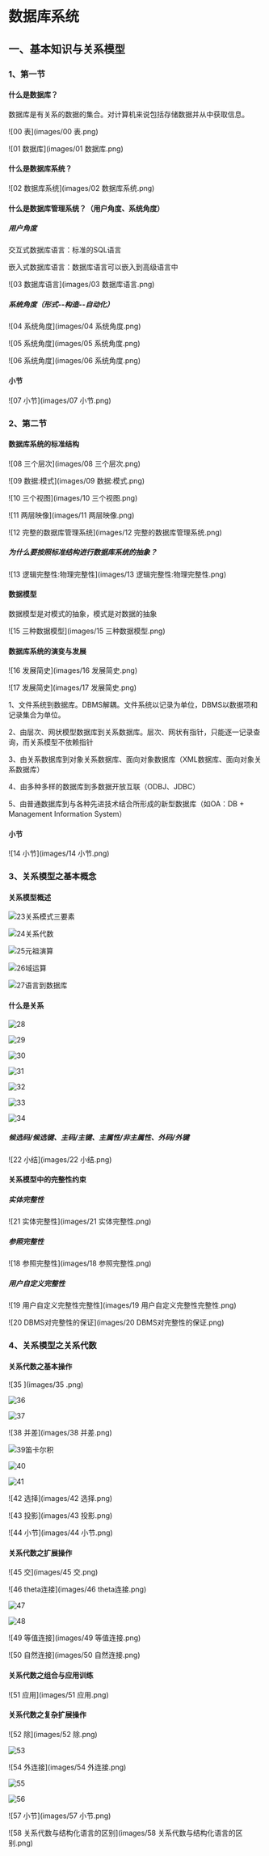 # 数据库系统

## 一、基本知识与关系模型

### 1、第一节

#### 什么是数据库？

数据库是有关系的数据的集合。对计算机来说包括存储数据并从中获取信息。

![00 表](images/00 表.png)

![01 数据库](images/01 数据库.png)

#### 什么是数据库系统？

![02 数据库系统](images/02 数据库系统.png)

#### 什么是数据库管理系统？（用户角度、系统角度）

##### 用户角度

交互式数据库语言：标准的SQL语言

嵌入式数据库语言：数据库语言可以嵌入到高级语言中

![03 数据库语言](images/03 数据库语言.png)

##### 系统角度（形式--构造--自动化）

![04 系统角度](images/04 系统角度.png)

![05 系统角度](images/05 系统角度.png)

![06 系统角度](images/06 系统角度.png)

#### 小节

![07 小节](images/07 小节.png)



### 2、第二节

#### 数据库系统的标准结构

![08 三个层次](images/08 三个层次.png)

![09 数据:模式](images/09 数据:模式.png)

![10 三个视图](images/10 三个视图.png)

![11 两层映像](images/11 两层映像.png)

![12 完整的数据库管理系统](images/12 完整的数据库管理系统.png)

##### 为什么要按照标准结构进行数据库系统的抽象？

![13 逻辑完整性:物理完整性](images/13 逻辑完整性:物理完整性.png)

#### 数据模型

数据模型是对模式的抽象，模式是对数据的抽象

![15 三种数据模型](images/15 三种数据模型.png)

#### 数据库系统的演变与发展

![16 发展简史](images/16 发展简史.png)

![17 发展简史](images/17 发展简史.png)

1、文件系统到数据库。DBMS解耦。文件系统以记录为单位，DBMS以数据项和记录集合为单位。

2、由层次、网状模型数据库到关系数据库。层次、网状有指针，只能逐一记录查询，而关系模型不依赖指针

3、由关系数据库到对象关系数据库、面向对象数据库（XML数据库、面向对象关系数据库）

4、由多种多样的数据库到多数据开放互联（ODBJ、JDBC）

5、由普通数据库到与各种先进技术结合所形成的新型数据库（如OA：DB + Management Information System）

#### 小节

![14 小节](images/14 小节.png)

### 3、关系模型之基本概念

#### 关系模型概述

![23关系模式三要素](images/23关系模式三要素.png)

![24关系代数](images/24关系代数.png)

![25元祖演算](images/25元祖演算.png)

![26域运算](images/26域运算.png)

![27语言到数据库](images/27语言到数据库.png)

#### 什么是关系

![28](images/28.png)

![29](images/29.png)

![30](images/30.png)

![31](images/31.png)

![32](images/32.png)

![33](images/33.png)

![34](images/34.png)

##### 候选码/候选键、主码/主键、主属性/非主属性、外码/外键 

![22 小结](images/22 小结.png)

#### 关系模型中的完整性约束

##### 实体完整性

![21 实体完整性](images/21 实体完整性.png)

##### 参照完整性

![18 参照完整性](images/18 参照完整性.png)

##### 用户自定义完整性

![19 用户自定义完整性完整性](images/19 用户自定义完整性完整性.png)

![20 DBMS对完整性的保证](images/20 DBMS对完整性的保证.png)

### 4、关系模型之关系代数

#### 关系代数之基本操作

![35 ](images/35 .png)

![36](images/36.png)

![37](images/37.png)

![38 并差](images/38 并差.png)

![39笛卡尔积](images/39笛卡尔积.png)

![40](images/40.png)

![41](images/41.png)

![42 选择](images/42 选择.png)

![43 投影](images/43 投影.png)

![44 小节](images/44 小节.png)

#### 关系代数之扩展操作

![45 交](images/45 交.png)

![46 theta连接](images/46 theta连接.png)

![47](images/47.png)

![48](images/48.png)

![49 等值连接](images/49 等值连接.png)

![50 自然连接](images/50 自然连接.png)

#### 关系代数之组合与应用训练

![51 应用](images/51 应用.png)

#### 关系代数之复杂扩展操作

![52 除](images/52 除.png)

![53](images/53.png)

![54 外连接](images/54 外连接.png)

![55](images/55.png)

![56](images/56.png)

![57 小节](images/57 小节.png)

![58 关系代数与结构化语言的区别](images/58 关系代数与结构化语言的区别.png)



























